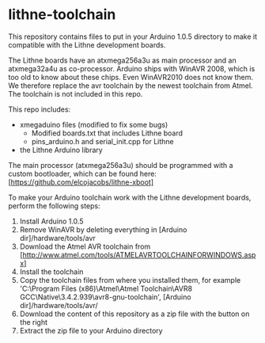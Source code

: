 lithne-toolchain
================
This repository contains files to put in your Arduino 1.0.5 directory to make it compatible with the Lithne development boards.

The Lithne boards have an atxmega256a3u as main processor and an atxmega32a4u as co-processor. 
Arduino ships with WinAVR 2008, which is too old to know about these chips. Even WinAVR2010 does not know them. 
We therefore replace the avr toolchain by the newest toolchain from Atmel. The toolchain is not included in this repo. 

This repo includes:
* xmegaduino files (modified to fix some bugs)
	* Modified boards.txt that includes Lithne board
	* pins_arduino.h and serial_init.cpp for Lithne
* the Lithne Arduino library

The main processor (atxmega256a3u) should be programmed with a custom bootloader, which can be found here: [https://github.com/elcojacobs/lithne-xboot]

To make your Arduino toolchain work with the Lithne development boards, perform the following steps:

1. Install Arduino 1.0.5
2. Remove WinAVR by deleting everything in \[Arduino dir\]/hardware/tools/avr
3. Download the Atmel AVR toolchain from [http://www.atmel.com/tools/ATMELAVRTOOLCHAINFORWINDOWS.aspx]
4. Install the toolchain
5. Copy the toolchain files from where you installed them, for example 'C:\Program Files (x86)\Atmel\Atmel Toolchain\AVR8 GCC\Native\3.4.2.939\avr8-gnu-toolchain', \[Arduino dir\]/hardware/tools/avr/
6. Download the content of this repository as a zip file with the button on the right
7. Extract the zip file to your Arduino directory
